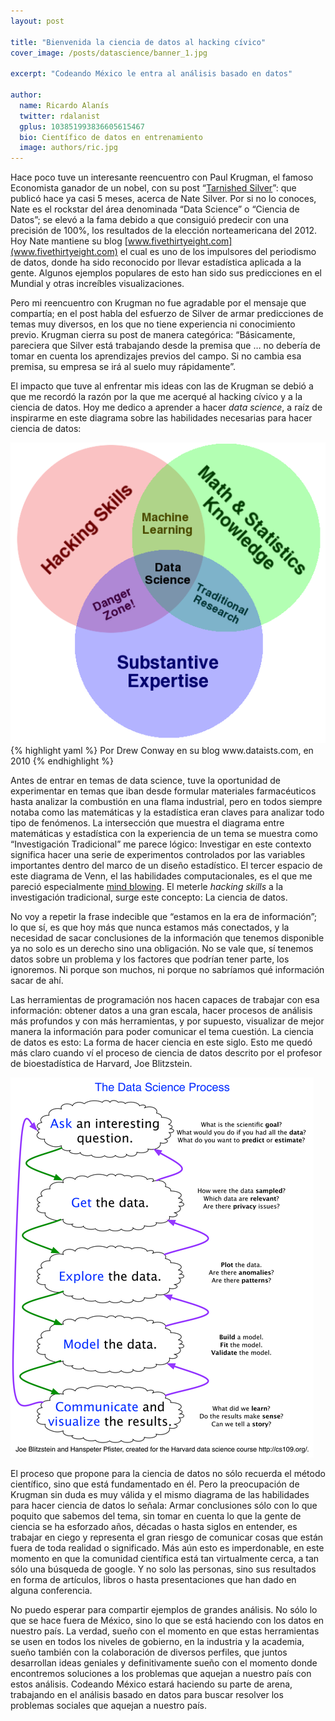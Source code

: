 ```yaml
---
layout: post

title: "Bienvenida la ciencia de datos al hacking cívico"
cover_image: /posts/datascience/banner_1.jpg

excerpt: "Codeando México le entra al análisis basado en datos"

author:
  name: Ricardo Alanís
  twitter: rdalanist
  gplus: 103851993836605615467
  bio: Científico de datos en entrenamiento
  image: authors/ric.jpg
---
```


Hace poco tuve un interesante reencuentro con Paul Krugman, el famoso Economista ganador de un nobel, con su post “[Tarnished Silver](http://krugman.blogs.nytimes.com/2014/03/23/tarnished-silver/)”: que publicó hace ya casi 5 meses, acerca de Nate Silver. Por si no lo conoces, Nate es el rockstar del área denominada “Data Science” o “Ciencia de Datos”; se elevó a la fama debido a que consiguió predecir con una precisión de 100%, los resultados de la elección norteamericana del 2012.  Hoy Nate mantiene su blog [www.fivethirtyeight.com](www.fivethirtyeight.com) el cual es uno de los impulsores del periodismo de datos, donde ha sido reconocido por llevar estadística aplicada a la gente. Algunos ejemplos populares de esto han sido sus predicciones en el Mundial y otras increíbles visualizaciones.

Pero mi reencuentro con Krugman no fue agradable por el mensaje que compartía; en el post habla del esfuerzo de Silver de armar predicciones de temas muy diversos, en los que no tiene experiencia ni conocimiento previo. Krugman cierra su post de manera categórica: “Básicamente, pareciera que Silver está trabajando desde la premisa que … no debería de tomar en cuenta los aprendizajes previos del campo. Si no cambia esa premisa, su empresa se irá al suelo muy rápidamente”.

El impacto que tuve al enfrentar mis ideas con las de Krugman se debió a que me recordó la razón por la que me acerqué al hacking cívico y a la ciencia de datos. Hoy me dedico a aprender a hacer *data science*, a raíz de inspirarme en este diagrama sobre las habilidades necesarias para hacer ciencia de datos:

<div class="full zoomable"><img src="/images/posts/datascience/venn.png"></div> 
{% highlight yaml %}
Por Drew Conway en su blog www.dataists.com, en 2010
{% endhighlight %}

Antes de entrar en temas de data science, tuve la oportunidad de experimentar en temas que iban desde formular materiales farmacéuticos hasta analizar la combustión en una flama industrial, pero en todos siempre notaba como las matemáticas y la estadística eran claves para analizar todo tipo de fenómenos.  La intersección que muestra el diagrama entre matemáticas y estadística con la experiencia de un tema se muestra como “Investigación Tradicional” me parece lógico: Investigar en este contexto significa hacer una serie de experimentos controlados por las variables importantes dentro del marco de un diseño estadístico. El tercer espacio de este diagrama de Venn, el las habilidades computacionales, es el que me pareció especialmente [mind blowing](https://pbs.twimg.com/profile_images/378800000533751451/f9b75766e42615f233a54094b1dffa3d.jpeg). El meterle _hacking skills_ a la investigación tradicional, surge este concepto: La ciencia de datos.

No voy a repetir la frase indecible que  “estamos en la era de información”; lo que sí, es que hoy más que nunca estamos más conectados, y la necesidad de sacar conclusiones de la información que tenemos disponible ya no solo es un derecho sino una obligación. No se vale que, sí tenemos datos sobre un problema y los factores que podrían tener parte, los ignoremos. Ni porque son muchos, ni porque no sabríamos qué información sacar de ahí. 

Las herramientas de programación nos hacen capaces de trabajar con esa información: obtener datos a una gran escala, hacer procesos de análisis más profundos y con más herramientas, y por supuesto, visualizar de mejor manera la información para poder comunicar el tema cuestión. La ciencia de datos es esto: La forma de hacer ciencia en este siglo. Esto me quedó más claro cuando ví el proceso de ciencia de datos descrito por el profesor de bioestadística de Harvard, Joe Blitzstein. 

<div class="full zoomable"><img src="/images/posts/datascience/process.png"></div> 

El proceso que propone para la ciencia de datos no sólo recuerda el método científico, sino que está fundamentado en él. Pero la preocupación de Krugman sin duda es muy válida y el mismo diagrama de las habilidades para hacer ciencia de datos lo señala: Armar conclusiones sólo con lo que poquito que sabemos del tema, sin tomar en cuenta lo que la gente de ciencia se ha esforzado años, décadas o hasta siglos en entender, es trabajar en ciego y representa el gran riesgo de comunicar cosas que están fuera de toda realidad o significado.  Más aún esto es imperdonable, en este momento en que la comunidad científica está tan virtualmente cerca, a tan sólo una búsqueda de google. Y no solo las personas, sino sus resultados en forma de artículos, libros o hasta presentaciones que han dado en alguna conferencia. 

No puedo esperar para compartir ejemplos de grandes análisis. No sólo lo que se hace fuera de México, sino lo que se está haciendo con los datos en nuestro país.  La verdad, sueño con el momento en que estas herramientas se usen en todos los niveles de gobierno, en la industria y la academia, sueño también con la colaboración de diversos perfiles, que juntos desarrollan ideas geniales y definitivamente sueño con el momento donde encontremos soluciones a los problemas que aquejan a nuestro país con estos análisis. Codeando México estará haciendo su parte de arena, trabajando en el análisis basado en datos para buscar resolver los problemas sociales que aquejan a nuestro país.
